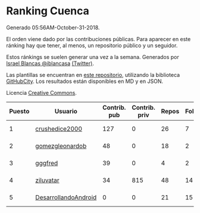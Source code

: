 # Ranking Cuenca

Generado 05:56AM-October-31-2018.

El orden viene dado por las contribuciones públicas. Para aparecer en este ránking hay que tener, al menos, un repositorio público y un seguidor.

Estos ránkings se suelen generar una vez a la semana. Generados por [Israel Blancas @iblancasa](https://github.com/iblancasa/) [(Twitter)](https://twitter.com/iblancasa).

Las plantillas se encuentran en [este repositorio](https://github.com/iblancasa/GH-Spanish-Ranking), utilizando la biblioteca [GitHubCity](https://github.com/iblancasa/GitHubCity). Los resultados están disponibles en MD y en JSON.

Licencia [Creative Commons](https://creativecommons.org/licenses/by/4.0/).

| Puesto   |  Usuario  | Contrib. pub | Contrib. priv |Repos| Followers | Desde |  Avatar  |
|----------|-----------|--------------|---------------|-----|-----------|-------|----------|
|1|[crushedice2000](https://github.com/crushedice2000)|127|0|26|7|2015-03-09|![crushedice2000]()|
|2|[gomezgleonardob](https://github.com/gomezgleonardob)|48|0|18|2|2017-12-25|![gomezgleonardob]()|
|3|[gggfred](https://github.com/gggfred)|39|0|4|2|2013-01-15|![gggfred]()|
|4|[ziluvatar](https://github.com/ziluvatar)|34|815|48|14|2012-02-09|![ziluvatar]()|
|5|[DesarrollandoAndroid](https://github.com/DesarrollandoAndroid)|0|0|21|15|2014-06-22|![DesarrollandoAndroid]()|
